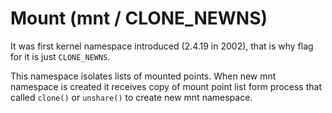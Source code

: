 # Mount (mnt / CLONE_NEWNS)
It was first kernel namespace introduced (2.4.19 in 2002), that is why flag for it is just `CLONE_NEWNS`. 

This namespace isolates lists of mounted points. When new mnt namespace is created it receives copy of mount point list form process that called `clone()` or `unshare()` to create new mnt namespace.

## 
